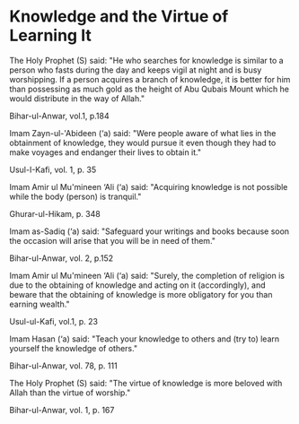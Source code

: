 Knowledge and the Virtue of Learning It
=======================================

The Holy Prophet (S) said: "He who searches for knowledge is similar to
a person who fasts during the day and keeps vigil at night and is busy
worshipping. If a person acquires a branch of knowledge, it is better
for him than possessing as much gold as the height of Abu Qubais Mount
which he would distribute in the way of Allah."

Bihar-ul-Anwar, vol.1, p.184

Imam Zayn-ul-'Abideen (‘a) said: "Were people aware of what lies in the
obtainment of knowledge, they would pursue it even though they had to
make voyages and endanger their lives to obtain it."

Usul-I-Kafi, vol. 1, p. 35

Imam Amir ul Mu'mineen ‘Ali (‘a) said: "Acquiring knowledge is not
possible while the body (person) is tranquil."

Ghurar-ul-Hikam, p. 348

Imam as-Sadiq (‘a) said: "Safeguard your writings and books because soon
the occasion will arise that you will be in need of them."

Bihar-ul-Anwar, vol. 2, p.152

Imam Amir ul Mu'mineen ‘Ali (‘a) said: "Surely, the completion of
religion is due to the obtaining of knowledge and acting on it
(accordingly), and beware that the obtaining of knowledge is more
obligatory for you than earning wealth."

Usul-ul-Kafi, vol.1, p. 23

Imam Hasan (‘a) said: "Teach your knowledge to others and (try to) learn
yourself the knowledge of others."

Bihar-ul-Anwar, vol. 78, p. 111

The Holy Prophet (S) said: "The virtue of knowledge is more beloved with
Allah than the virtue of worship."

Bihar-ul-Anwar, vol. 1, p. 167


